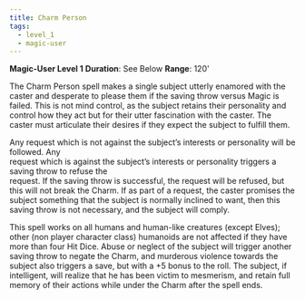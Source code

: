 ```yaml
---
title: Charm Person
tags:
  - level_1
  - magic-user
---
```

**Magic-User Level 1**
**Duration**: See Below
**Range**: 120' 

The Charm Person spell makes a single subject utterly enamored with the caster and desperate to please them if the saving throw versus Magic is failed. This is not mind control, as the subject retains their personality and control how they act but for their utter fascination with the caster. The caster must articulate their desires if they expect the subject to fulfill them. 

Any request which is not against the subject’s interests or personality will be followed. Any  
request which is against the subject’s interests or personality triggers a saving throw to refuse the  
request. If the saving throw is successful, the request will be refused, but this will not break the Charm. If as part of a request, the caster promises the subject something that the subject is normally inclined to want, then this saving throw is not necessary, and the subject will comply.  

This spell works on all humans and human-like creatures (except Elves); other (non player character class) humanoids are not affected if they have more than four Hit Dice. Abuse or neglect of the subject will trigger another saving throw to negate the Charm, and murderous violence towards the subject also triggers a save, but with a +5 bonus to the roll. The subject, if intelligent, will realize that he has been victim to mesmerism, and retain full memory of their actions while under the Charm after the spell ends.